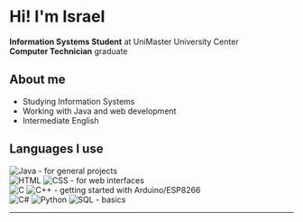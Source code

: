 # Hi! I'm Israel

**Information Systems Student** at UniMaster University Center  
**Computer Technician** graduate

## About me

- Studying Information Systems
- Working with Java and web development
- Intermediate English

## Languages I use

![Java](https://img.shields.io/badge/Java-ED8B00?style=flat&logo=java&logoColor=white) - for general projects  
![HTML](https://img.shields.io/badge/HTML5-E34F26?style=flat&logo=html5&logoColor=white) ![CSS](https://img.shields.io/badge/CSS3-1572B6?style=flat&logo=css3&logoColor=white) - for web interfaces  
![C](https://img.shields.io/badge/C-00599C?style=flat&logo=c&logoColor=white) ![C++](https://img.shields.io/badge/C%2B%2B-00599C?style=flat&logo=c%2B%2B&logoColor=white) - getting started with Arduino/ESP8266  
![C#](https://img.shields.io/badge/C%23-239120?style=flat&logo=c-sharp&logoColor=white) ![Python](https://img.shields.io/badge/Python-3776AB?style=flat&logo=python&logoColor=white) ![SQL](https://img.shields.io/badge/SQL-4479A1?style=flat&logo=mysql&logoColor=white) - basics

---

